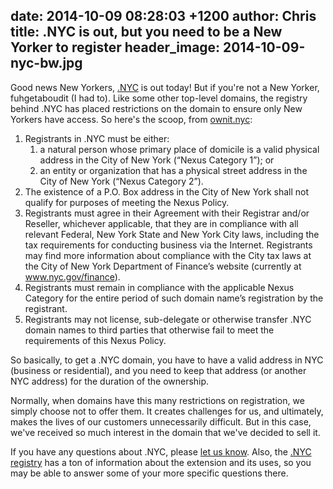 date: 2014-10-09 08:28:03 +1200
author: Chris
title: .NYC is out, but you need to be a New Yorker to register
header_image: 2014-10-09-nyc-bw.jpg
----

Good news New Yorkers, [.NYC](https://iwantmyname.com/domains/dot-nyc) is out today! But if you're not a New Yorker, fuhgetaboudit (I had to). Like some other top-level domains, the registry behind .NYC has placed restrictions on the domain to ensure only New Yorkers have access. So here's the scoop, from [ownit.nyc](http://www.ownit.nyc/policies/nyc_nexus_policy.php):


1. Registrants in .NYC must be either:
	1. a natural person whose primary place of domicile is a valid physical address in the City of New York (“Nexus Category 1”); or
	2. an entity or organization that has a physical street address in the City of New York (“Nexus Category 2”).
2. The existence of a P.O. Box address in the City of New York shall not qualify for purposes of meeting the Nexus Policy.
3. Registrants must agree in their Agreement with their Registrar and/or Reseller, whichever applicable, that they are in compliance with all relevant Federal, New York State and New York City laws, including the tax requirements for conducting business via the Internet. Registrants may find more information about compliance with the City tax laws at the City of New York Department of Finance’s website (currently at www.nyc.gov/finance).
4. Registrants must remain in compliance with the applicable Nexus Category for the entire period of such domain name’s registration by the registrant.
5. Registrants may not license, sub-delegate or otherwise transfer .NYC domain names to third parties that otherwise fail to meet the requirements of this Nexus Policy.

So basically, to get a .NYC domain, you have to have a valid address in NYC (business or residential), and you need to keep that address (or another NYC address) for the duration of the ownership. 

Normally, when domains have this many restrictions on registration, we simply choose not to offer them. It creates challenges for us, and ultimately, makes the lives of our customers unnecessarily difficult. But in this case, we've received so much interest in the domain that we've decided to sell it. 

If you have any questions about .NYC, please [let us know](https://iwantmyname.com/support). Also, the [.NYC registry](http://www.ownit.nyc/) has a ton of information about the extension and its uses, so you may be able to answer some of your more specific questions there.

